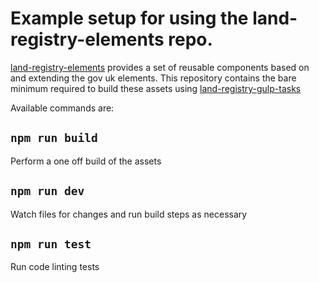 # Example setup for using the land-registry-elements repo.

[land-registry-elements](https://github.com/LandRegistry/land-registry-elements) provides a set of reusable components based on and extending the gov uk elements. This repository contains the bare minimum required to build these assets using [land-registry-gulp-tasks](https://github.com/LandRegistry/land-registry-gulp-tasks)

Available commands are:

## `npm run build`

Perform a one off build of the assets

## `npm run dev`

Watch files for changes and run build steps as necessary

## `npm run test`

Run code linting tests
